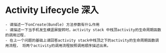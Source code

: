 # Activity Lifecycle 深入

	- 请描述一下onCreate(Bundle) 方法参数有什么作用
	- 请描述一下当手机发生横竖屏旋转时，activity stack 中栈顶activity的生命周期函数的调用过程.
	- 在上一个问题的基础上请回答activity stack中栈顶之下的activity的生命周期函数调用流程， 将两个activity的调用流程按照调用顺序描述出来。